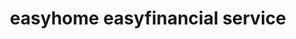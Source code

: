 ---
title: "easyhome easyfinancial service"
url: /fredericton/easyhome-easyfinancial-service/
shop: Möbel
---